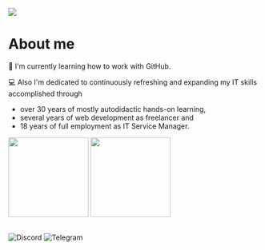 ![](https://github-profile-summary-cards.vercel.app/api/cards/profile-details?username=mephi78&theme=moltack)
# About me



🦤 I'm currently learning how to work with GitHub.

💻 Also I'm dedicated to continuously refreshing and expanding my IT skills accomplished through
 - over 30 years of mostly autodidactic hands-on learning,
 - several years of web development as freelancer and
 - 18 years of full employment as IT Service Manager.


<a href="https://roadmap.sh"><img src="https://roadmap.sh/card/wide/670c1bf1791f57dd60aa2577?variant=dark&roadmaps=frontend%2Cbackend%2Cgit-github%2Cjavascript&1" height="160"></a> <img src="https://github-profile-summary-cards.vercel.app/api/cards/stats?username=mephi78&theme=moltack" height="160">

## 
![Discord](https://badgen.net/badge/Discord/Mephi78/cyan?icon=discord) ![Telegram](https://badgen.net/badge/Telegram/Mephi78/cyan?icon=telegram)
